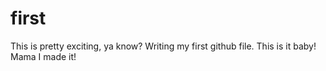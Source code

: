 # first

This is pretty exciting, ya know? Writing my first github file.
This is it baby!
Mama I made it!
